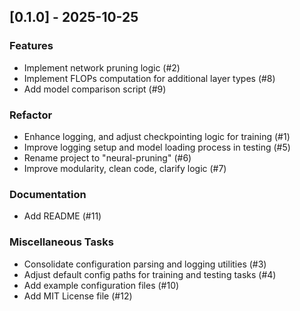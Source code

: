 ## [0.1.0] - 2025-10-25

### Features

- Implement network pruning logic (#2)
- Implement FLOPs computation for additional layer types (#8)
- Add model comparison script (#9)

### Refactor

- Enhance logging, and adjust checkpointing logic for training (#1)
- Improve logging setup and model loading process in testing (#5)
- Rename project to "neural-pruning" (#6)
- Improve modularity, clean code, clarify logic (#7)

### Documentation

- Add README (#11)

### Miscellaneous Tasks

- Consolidate configuration parsing and logging utilities (#3)
- Adjust default config paths for training and testing tasks (#4)
- Add example configuration files (#10)
- Add MIT License file (#12)
